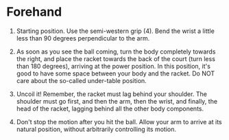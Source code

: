 # Forehand

1. Starting position. Use the semi-western grip (4). Bend the wrist a little less than 90 degrees perpendicular to the arm. 

2. As soon as you see the ball coming, turn the body completely towards the right, and place the racket towards the back of the court (turn less than 180 degrees), arriving at the power position. In this position, it's good to have some space between your body and the racket. Do NOT care about the so-called under-table position.

3. Uncoil it! Remember, the racket must lag behind your shoulder. The shoulder must go first, and then the arm, then the wrist, and finally, the head of the racket, lagging behind all the other body components.

4. Don't stop the motion after you hit the ball. Allow your arm to arrive at its natural position, without arbitrarily controlling its motion.